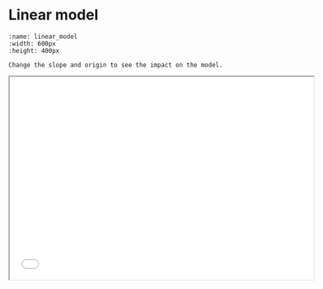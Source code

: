 # Linear model

````{iframe-figure} images/linear_model.html
:name: linear_model
:width: 600px
:height: 400px

Change the slope and origin to see the impact on the model.
````

<iframe src="images/linear_model.html" width="600" height="400"></iframe>
